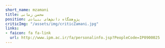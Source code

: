 ```yaml
---
short_name: mzamani
title: محسن زمانی
position: پژوهشگاه دانش‌های بنیادی
criticImg: "/assets/img/criticZamani.jpg"
links:
- faicon: fa fa-link
  url: http://www.ipm.ac.ir/fa/personalinfo.jsp?PeopleCode=IP0900025
---
```

